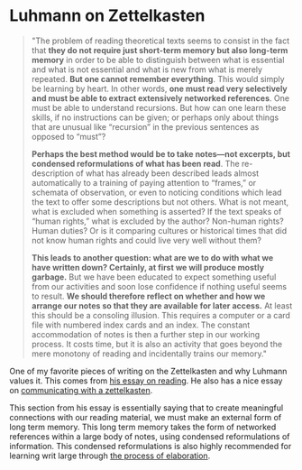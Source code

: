 # Luhmann on Zettelkasten
> "The problem of reading theoretical texts seems to consist in the fact that **they do not require just short-term memory but also long-term memory** in order to be able to distinguish between what is essential and what is not essential and what is new from what is merely repeated. **But one cannot remember everything**. This would simply be learning by heart. In other words, **one must read very selectively and must be able to extract extensively networked references**. One must be able to understand recursions. But how can one learn these skills, if no instructions can be given; or perhaps only about things that are unusual like “recursion” in the previous sentences as opposed to “must”?
> 
> **Perhaps the best method would be to take notes—not excerpts, but condensed reformulations of what has been read**. The re-description of what has already been described leads almost automatically to a training of paying attention to “frames,” or schemata of observation, or even to noticing conditions which lead the text to offer some descriptions but not others. What is not meant, what is excluded when something is asserted? If the text speaks of “human rights,” what is excluded by the author? Non-human rights? Human duties? Or is it comparing cultures or historical times that did not know human rights and could live very well without them?
> 
> **This leads to another question: what are we to do with what we have written down? Certainly, at first we will produce mostly garbage.** But we have been educated to expect something useful from our activities and soon lose confidence if nothing useful seems to result. **We should therefore reflect on whether and how we arrange our notes so that they are available for later access.** At least this should be a consoling illusion. This requires a computer or a card file with numbered index cards and an index. The constant accommodation of notes is then a further step in our working process. It costs time, but it is also an activity that goes beyond the mere monotony of reading and incidentally trains our memory."

One of my favorite pieces of writing on the Zettelkasten and why Luhmann values it. This comes from [his essay on reading](http://luhmann.surge.sh/learning-how-to-read). He also has a nice essay on [communicating with a zettelkasten](http://luhmann.surge.sh/communicating-with-slip-boxes).

This section from his essay is essentially saying that to create meaningful connections with our reading material, we must make an external form of long term memory. This long term memory takes the form of networked references within a large body of notes, using condensed reformulations of information. This condensed reformulations is also highly recommended for learning writ large through [the process of elaboration](https://link.springer.com/referenceworkentry/10.1007/978-1-4419-1428-6_170).
